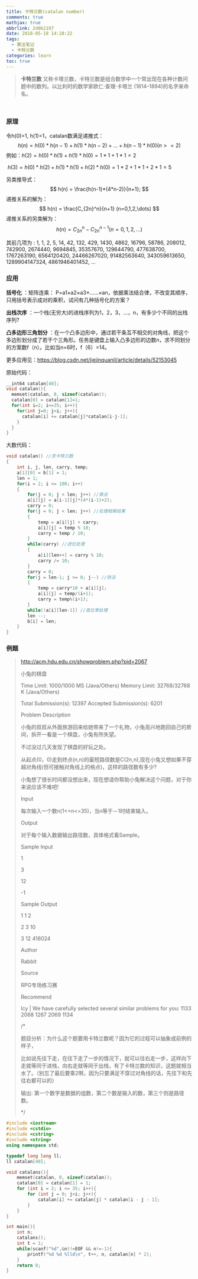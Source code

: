 ```yaml
---
title: 卡特兰数(catalan number)
comments: true
mathjax: true
abbrlink: 2d0b2197
date: 2018-05-18 14:28:22
tags:
  - 算法笔记
  - 卡特兰数
categories: learn
toc: true
---
```


> **卡特兰数** 又称卡塔兰数，卡特兰数是组合数学中一个常出现在各种计数问题中的数列。以比利时的数学家欧仁·查理·卡塔兰 (1814–1894)的名字来命名。
>

<!--more-->

​       

### 原理

令h(0)=1, h(1)=1，catalan数满足递推式：
$$
h(n) = h(0)*h(n-1)+h(1)*h(n-2)+\dots+h(n-1)*h(0) (n>=2)
$$
例如：$h(2) = h(0)*h(1)+h(1)*h(0) = 1*1+1*1 = 2$

​	    $h(3) = h(0)*h(2)+h(1)*h(1)+h(2)*h(0) = 1*2+1*1+2*1 = 5$

另类推导式：
$$
h(n) = \frac{h(n-1)*(4*n-2)}{n+1};
$$
递推关系的解为：
$$
h(n) = \frac{C_{2n}^n}{n+1} (n=0,1,2,\dots)
$$
递推关系的另类解为：
$$
h(n) = C_{2n}^n - C_{2n}^{n-1} (n=0,1,2,\dots)
$$



其前几项为 : 1, 1, 2, 5, 14, 42, 132, 429, 1430, 4862, 16796, 58786, 208012, 742900, 2674440, 9694845, 35357670, 129644790, 477638700, 1767263190, 6564120420, 24466267020, 91482563640, 343059613650, 1289904147324, 4861946401452, ...





### 应用

**括号化** ：矩阵连乘： P=a1×a2×a3×……×an，依据乘法结合律，不改变其顺序，只用括号表示成对的乘积，试问有几种括号化的方案？

**出栈次序** ：一个栈(无穷大)的进栈序列为1，2，3，…，n，有多少个不同的出栈序列?

**凸多边形三角划分** ：在一个凸多边形中，通过若干条互不相交的对角线，把这个多边形划分成了若干个三角形。任务是键盘上输入凸多边形的边数n，求不同划分的方案数f（n）。比如当n=6时，f（6）=14。

更多应用见：https://blog.csdn.net/jiejinquanil/article/details/52153045



原始代码：

```c++
__int64 catalan[40];
void catalan(){
  memset(catalan, 0, sizeof(catalan));
  catalan[0] = catalan[1]=1;
  for(int i=2; i<=35; i++){
    for(int j=0; j<i; j++){
      catalan[i] += catalan[j]*catalan[i-j-1];
    }
  }
}
```



大数代码：

```c++
void catalan() //求卡特兰数
{
    int i, j, len, carry, temp;
    a[1][0] = b[1] = 1;
    len = 1;
    for(i = 2; i <= 100; i++)
    {
        for(j = 0; j < len; j++) //乘法
        a[i][j] = a[i-1][j]*(4*(i-1)+2);
        carry = 0;
        for(j = 0; j < len; j++) //处理相乘结果
        {
            temp = a[i][j] + carry;
            a[i][j] = temp % 10;
            carry = temp / 10;
        }
        while(carry) //进位处理
        {
            a[i][len++] = carry % 10;
            carry /= 10;
        }
        carry = 0;
        for(j = len-1; j >= 0; j--) //除法
        {
            temp = carry*10 + a[i][j];
            a[i][j] = temp/(i+1);
            carry = temp%(i+1);
        }
        while(!a[i][len-1]) //高位零处理
        len --;
        b[i] = len;
    }
}
```



### 例题

> http://acm.hdu.edu.cn/showproblem.php?pid=2067
>
> 小兔的棋盘
>
> Time Limit: 1000/1000 MS (Java/Others)    Memory Limit: 32768/32768 K (Java/Others)
>
> Total Submission(s): 12397    Accepted Submission(s): 6201
>
> Problem Description
>
> 小兔的叔叔从外面旅游回来给她带来了一个礼物，小兔高兴地跑回自己的房间，拆开一看是一个棋盘，小兔有所失望。
>
> 不过没过几天发现了棋盘的好玩之处。
>
> 从起点(0，0)走到终点(n,n)的最短路径数是C(2n,n),现在小兔又想如果不穿越对角线(但可接触对角线上的格点)，这样的路径数有多少?
>
> 小兔想了很长时间都没想出来，现在想请你帮助小兔解决这个问题，对于你来说应该不难吧!
>
>  
>
> Input
>
> 每次输入一个数n(1<=n<=35)，当n等于－1时结束输入。
>
> Output
>
> 对于每个输入数据输出路径数，具体格式看Sample。
>
> Sample Input
>
> 1
>
> 3
>
> 12
>
> -1
>
>  
>
> Sample Output
>
> 1 1 2
>
> 2 3 10
>
> 3 12 416024
>
>  
>
> Author
>
> Rabbit
>
>  
>
> Source
>
> RPG专场练习赛
>
>  
>
> Recommend
>
> lcy   |   We have carefully selected several similar problems for you:  1133 2068 1267 2069 1134 
>
> /*
>
> 题目分析：为什么这个题要用卡特兰数呢？因为它的过程可以抽象成前例的样子，
>
> ​         比如说先往下走，在往下走了一步的情况下，就可以往右走一步，这样向下走就等同于进栈，向右走就等同于出栈，有了卡特兰数的知识，这题就相当水了。（别忘了最后要乘2啊，因为只要满足不穿过对角线的话，先往下和先往右都可以的）
>
>  
>
> 输出: 第一个数字是数据的组数，第二个数是输入的数，第三个则是路径数。
>
> */



```c++
#include <iostream>
#include <cstdio>
#include <cstring>
#include <string>
using namespace std;

typedef long long ll;
ll catalan[40];

void catalans(){
    memset(catalan, 0, sizeof(catalan));
    catalan[0] = catalan[1] = 1;
    for (int i = 2; i <= 35; i++){
        for (int j = 0; j<i; j++){
            catalan[i] += catalan[j] * catalan[i - j - 1];
        }
    }
}

int main(){
    int n;
    catalans();
    int t = 1;
    while(scanf("%d",&n)!=EOF && n!=-1){
        printf("%d %d %lld\n", t++, n, catalan[n] * 2);
    }
    return 0;
}
```